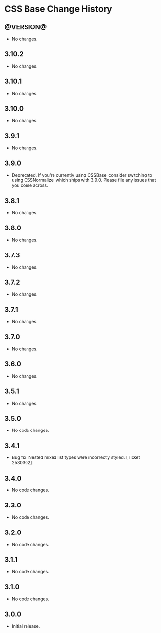 CSS Base Change History
=======================

@VERSION@
------

* No changes.

3.10.2
------

* No changes.

3.10.1
------

* No changes.

3.10.0
------

* No changes.

3.9.1
-----

* No changes.

3.9.0
-----

* Deprecated. If you're currently using CSSBase, consider switching to using CSSNormalize, which ships with 3.9.0. Please file any issues that you come across.  

3.8.1
-----

* No changes.

3.8.0
-----

* No changes.

3.7.3
-----

* No changes.

3.7.2
-----

* No changes.

3.7.1
-----

* No changes.

3.7.0
-----

* No changes.

3.6.0
-----

  * No changes.

3.5.1
-----

  * No changes.

3.5.0
-----

  * No code changes.


3.4.1
-----

  * Bug fix: Nested mixed list types were incorrectly styled. [Ticket 2530302]


3.4.0
-----

  * No code changes.


3.3.0
-----

  * No code changes.


3.2.0
-----

  * No code changes.


3.1.1
-----

  * No code changes.


3.1.0
-----

  * No code changes.


3.0.0
-----

  * Initial release.
